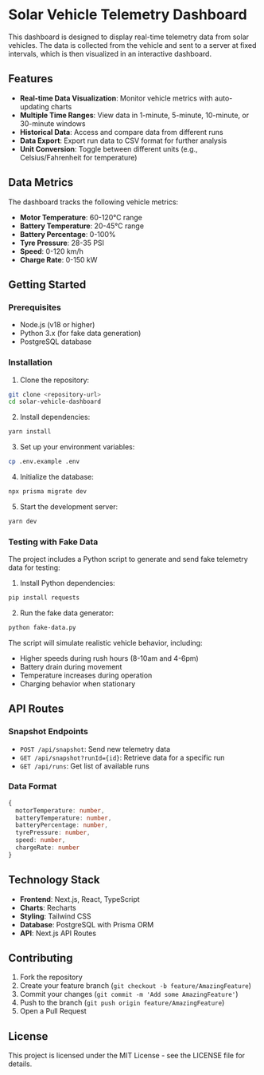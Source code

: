 # Solar Vehicle Telemetry Dashboard

This dashboard is designed to display real-time telemetry data from solar vehicles. The data is collected from the vehicle and sent to a server at fixed intervals, which is then visualized in an interactive dashboard.

## Features

- **Real-time Data Visualization**: Monitor vehicle metrics with auto-updating charts
- **Multiple Time Ranges**: View data in 1-minute, 5-minute, 10-minute, or 30-minute windows
- **Historical Data**: Access and compare data from different runs
- **Data Export**: Export run data to CSV format for further analysis
- **Unit Conversion**: Toggle between different units (e.g., Celsius/Fahrenheit for temperature)

## Data Metrics

The dashboard tracks the following vehicle metrics:

- **Motor Temperature**: 60-120°C range
- **Battery Temperature**: 20-45°C range
- **Battery Percentage**: 0-100%
- **Tyre Pressure**: 28-35 PSI
- **Speed**: 0-120 km/h
- **Charge Rate**: 0-150 kW

## Getting Started

### Prerequisites

- Node.js (v18 or higher)
- Python 3.x (for fake data generation)
- PostgreSQL database

### Installation

1. Clone the repository:

```bash
git clone <repository-url>
cd solar-vehicle-dashboard
```

2. Install dependencies:

```bash
yarn install
```

3. Set up your environment variables:

```bash
cp .env.example .env
```

4. Initialize the database:

```bash
npx prisma migrate dev
```

5. Start the development server:

```bash
yarn dev
```

### Testing with Fake Data

The project includes a Python script to generate and send fake telemetry data for testing:

1. Install Python dependencies:

```bash
pip install requests
```

2. Run the fake data generator:

```bash
python fake-data.py
```

The script will simulate realistic vehicle behavior, including:

- Higher speeds during rush hours (8-10am and 4-6pm)
- Battery drain during movement
- Temperature increases during operation
- Charging behavior when stationary

## API Routes

### Snapshot Endpoints

- `POST /api/snapshot`: Send new telemetry data
- `GET /api/snapshot?runId={id}`: Retrieve data for a specific run
- `GET /api/runs`: Get list of available runs

### Data Format

```typescript
{
  motorTemperature: number,
  batteryTemperature: number,
  batteryPercentage: number,
  tyrePressure: number,
  speed: number,
  chargeRate: number
}
```

## Technology Stack

- **Frontend**: Next.js, React, TypeScript
- **Charts**: Recharts
- **Styling**: Tailwind CSS
- **Database**: PostgreSQL with Prisma ORM
- **API**: Next.js API Routes

## Contributing

1. Fork the repository
2. Create your feature branch (`git checkout -b feature/AmazingFeature`)
3. Commit your changes (`git commit -m 'Add some AmazingFeature'`)
4. Push to the branch (`git push origin feature/AmazingFeature`)
5. Open a Pull Request

## License

This project is licensed under the MIT License - see the LICENSE file for details.

